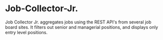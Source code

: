 # Job-Collector-Jr.
Job Collector Jr. aggregates jobs using the REST API's from several job board sites. It filters out senior and managerial positions, and displays only entry level positions.
